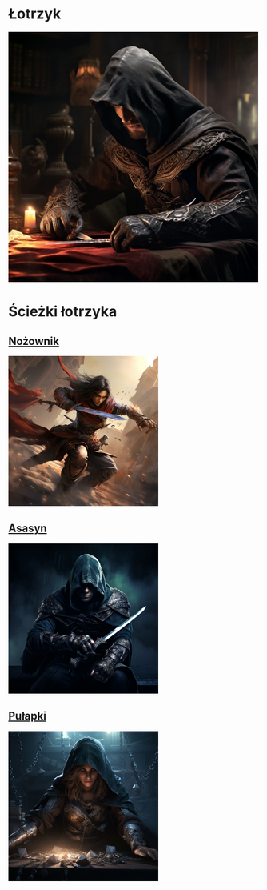 # Łotrzyk

<img src="imgs/lotrzyk.png" width="500">

# Ścieżki łotrzyka

## [Nożownik](sciezki/nozownik.md)
<img src="sciezki/imgs/nozownik.png" width="300">

## [Asasyn](sciezki/asasyn.md)
<img src="sciezki/imgs/asasyn.png" width="300">

## [Pułapki](sciezki/pulapki.md)
<img src="sciezki/imgs/pulapki.png" width="300">
